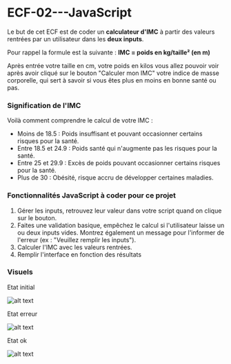 # ECF-02---JavaScript

Le but de cet ECF est de coder un **calculateur d'IMC** à partir des valeurs rentrées par un utilisateur dans les **deux inputs**.

Pour rappel la formule est la suivante : **IMC = poids en kg/taille² (en m)**

Après entrée votre taille en cm, votre poids en kilos vous allez pouvoir voir après avoir cliqué sur le bouton "Calculer mon IMC" votre indice de masse corporelle, qui sert à savoir si vous êtes plus en moins en bonne santé ou pas.

  

### Signification de l'IMC

Voilà comment comprendre le calcul de votre IMC :

 - Moins de 18.5 : Poids insuffisant et pouvant occasionner certains
   risques pour la santé.
 - Entre 18.5 et 24.9 : Poids santé qui n'augmente pas les risques pour
   la santé.  
 - Entre 25 et 29.9 : Excès de poids pouvant occasionner certains
   risques pour la santé.
 - Plus de 30 : Obésité, risque accru de développer certaines maladies.

### Fonctionnalités JavaScript à coder pour ce projet

  

1. Gérer les inputs, retrouvez leur valeur dans votre script quand on clique sur le bouton.
2. Faites une validation basique, empêchez le calcul si l'utilisateur laisse un ou deux inputs vides. Montrez également un message pour l'informer de l'erreur (ex : "Veuillez remplir les inputs").
3. Calculer l'IMC avec les valeurs rentrées.
4. Remplir l'interface en fonction des résultats


### Visuels

Etat initial

![alt text](https://alainmerucci.fr/projets-acs/ECF/inital.png)

Etat erreur

![alt text](https://alainmerucci.fr/projets-acs/ECF/error.png)

Etat ok

![alt text](https://alainmerucci.fr/projets-acs/ECF/ok.png)